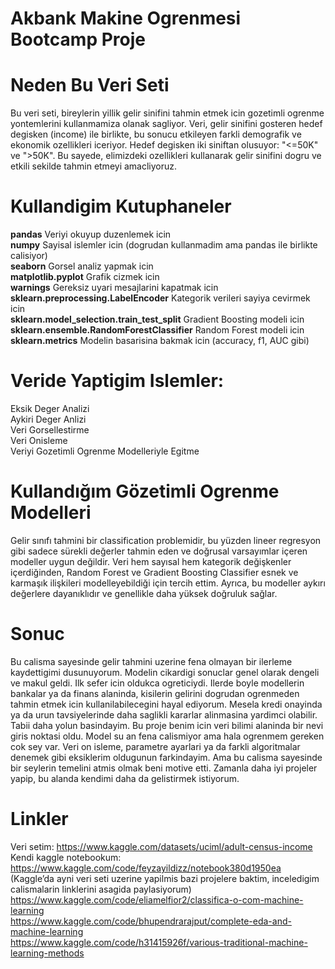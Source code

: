 # Akbank Makine Ogrenmesi Bootcamp Proje
# Neden Bu Veri Seti
Bu veri seti, bireylerin yillik gelir sinifini tahmin etmek icin gozetimli ogrenme yontemlerini kullanmamiza olanak sagliyor. Veri, gelir sinifini gosteren hedef degisken (income) ile birlikte, bu sonucu etkileyen farkli demografik ve ekonomik ozellikleri iceriyor. Hedef degisken iki siniftan olusuyor: "<=50K" ve ">50K". Bu sayede, elimizdeki ozellikleri kullanarak gelir sinifini dogru ve etkili sekilde tahmin etmeyi amacliyoruz.
# Kullandigim Kutuphaneler
**pandas** Veriyi okuyup duzenlemek icin  
**numpy**  Sayisal islemler icin (dogrudan kullanmadim ama pandas ile birlikte calisiyor)  
**seaborn**  Gorsel analiz yapmak icin  
**matplotlib.pyplot**  Grafik cizmek icin  
**warnings**  Gereksiz uyari mesajlarini kapatmak icin  
**sklearn.preprocessing.LabelEncoder**  Kategorik verileri sayiya cevirmek icin  
**sklearn.model_selection.train_test_split**  Gradient Boosting modeli icin  
**sklearn.ensemble.RandomForestClassifier**  Random Forest modeli icin  
**sklearn.metrics**  Modelin basarisina bakmak icin (accuracy, f1, AUC gibi)  


# Veride Yaptigim Islemler:
Eksik Deger Analizi    
Aykiri Deger Anlizi    
Veri Gorsellestirme  
Veri Onisleme    
Veriyi Gozetimli Ogrenme Modelleriyle Egitme  
# Kullandığım Gözetimli Ogrenme Modelleri
Gelir sınıfı tahmini bir classification problemidir, bu yüzden lineer regresyon gibi sadece sürekli değerler tahmin eden ve doğrusal varsayımlar içeren modeller uygun değildir. Veri hem sayısal hem kategorik değişkenler içerdiğinden, Random Forest ve Gradient Boosting Classifier esnek ve karmaşık ilişkileri modelleyebildiği için tercih ettim. Ayrıca, bu modeller aykırı değerlere dayanıklıdır ve genellikle daha yüksek doğruluk sağlar.
# Sonuc 
Bu calisma sayesinde gelir tahmini uzerine fena olmayan bir ilerleme kaydettigimi dusunuyorum. Modelin cikardigi sonuclar genel olarak dengeli ve makul geldi. Ilk sefer icin oldukca ogreticiydi. Ilerde boyle modellerin bankalar ya da finans alaninda, kisilerin gelirini dogrudan ogrenmeden tahmin etmek icin kullanilabilecegini hayal ediyorum. Mesela kredi onayinda ya da urun tavsiyelerinde daha saglikli kararlar alinmasina yardimci olabilir.
Tabii daha yolun basindayim. Bu proje benim icin veri bilimi alaninda bir nevi giris noktasi oldu. Model su an fena calismiyor ama hala ogrenmem gereken cok sey var. Veri on isleme, parametre ayarlari ya da farkli algoritmalar denemek gibi eksiklerim oldugunun farkindayim. Ama bu calisma sayesinde bir seylerin temelini atmis olmak beni motive etti. Zamanla daha iyi projeler yapip, bu alanda kendimi daha da gelistirmek istiyorum.
# Linkler
Veri setim: https://www.kaggle.com/datasets/uciml/adult-census-income    
Kendi kaggle notebookum: https://www.kaggle.com/code/feyzayildizz/notebook380d1950ea  
(Kaggle’da ayni veri seti uzerine yapilmis bazi projelere baktim, inceledigim calismalarin linklerini asagida paylasiyorum)  
https://www.kaggle.com/code/eliamelfior2/classifica-o-com-machine-learning  
https://www.kaggle.com/code/bhupendrarajput/complete-eda-and-machine-learning  
https://www.kaggle.com/code/h31415926f/various-traditional-machine-learning-methods

